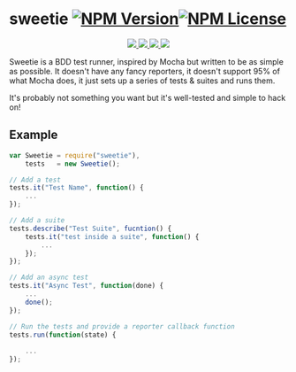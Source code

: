 sweetie [![NPM Version](https://img.shields.io/npm/v/sweetie.svg)](https://www.npmjs.com/package/sweetie)[![NPM License](https://img.shields.io/npm/l/sweetie.svg)](https://www.npmjs.com/package/sweetie)
=======

<p align="center">
    <a href="https://www.npmjs.com/package/sweetie" alt="NPM Downloads">
        <img src="https://img.shields.io/npm/dm/sweetie.svg" />
    </a>
    <a href="https://travis-ci.org/tivac/sweetie.js" alt="Build Status">
        <img src="https://img.shields.io/travis/tivac/sweetie.js/master.svg" />
    </a>
    <a href="https://david-dm.org/tivac/sweetie.js" alt="Dependency Status">
        <img src="https://img.shields.io/david/tivac/sweetie.js.svg" />
    </a>
    <a href="https://david-dm.org/tivac/sweetie.js#info=devDependencies" alt="devDependency Status">
        <img src="https://img.shields.io/david/dev/tivac/sweetie.js.svg" />
    </a>
</p>

Sweetie is a BDD test runner, inspired by Mocha but written to be as simple as possible. It doesn't have any fancy reporters, it doesn't support 95% of what Mocha does, it just sets up a series of tests & suites and runs them.

It's probably not something you want but it's well-tested and simple to hack on!

## Example

```js
var Sweetie = require("sweetie"),
    tests   = new Sweetie();

// Add a test
tests.it("Test Name", function() {
    ...
});

// Add a suite
tests.describe("Test Suite", fucntion() {
    tests.it("test inside a suite", function() {
        ...
    });
});

// Add an async test
tests.it("Async Test", function(done) {
    ...
    done();
});

// Run the tests and provide a reporter callback function
tests.run(function(state) {
    
    ...
});
```

